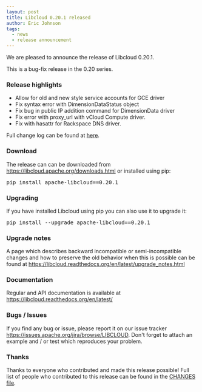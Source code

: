 ```yaml
---
layout: post
title: Libcloud 0.20.1 released
author: Eric Johnson
tags:
  - news
  - release announcement
---
```


We are pleased to announce the release of Libcloud 0.20.1.

This is a bug-fix release in the 0.20 series.

### Release highlights

* Allow for old and new style service accounts for GCE driver
* Fix syntax error with DimensionDataStatus object
* Fix bug in public IP addition command for DimensionData driver
* Fix error with proxy_url with vCloud Compute driver.
* Fix with hasattr for Rackspace DNS driver.

Full change log can be found at [here][1].

### Download

The release can can be downloaded from
<https://libcloud.apache.org/downloads.html> or installed using pip:

<pre>
pip install apache-libcloud==0.20.1
</pre>

### Upgrading

If you have installed Libcloud using pip you can also use it to upgrade it:

<pre>
pip install --upgrade apache-libcloud==0.20.1
</pre>

### Upgrade notes

A page which describes backward incompatible or semi-incompatible
changes and how to preserve the old behavior when this is possible
can be found at <https://libcloud.readthedocs.org/en/latest/upgrade_notes.html>

### Documentation

Regular and API documentation is available at <https://libcloud.readthedocs.org/en/latest/>

### Bugs / Issues

If you find any bug or issue, please report it on our issue tracker
<https://issues.apache.org/jira/browse/LIBCLOUD>.
Don't forget to attach an example and / or test which reproduces your
problem.

### Thanks

Thanks to everyone who contributed and made this release possible! Full
list of people who contributed to this release can be found in the
[CHANGES file][1].

[1]: https://libcloud.readthedocs.org/en/latest/changelog.html
